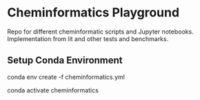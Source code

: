 # Cheminformatics Playground
Repo for different cheminformatic scripts and Jupyter notebooks.  Implementation from lit and other tests and benchmarks.

## Setup Conda Environment
conda env create -f cheminformatics.yml

conda activate cheminformatics
